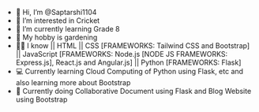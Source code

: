 - 👋 Hi, I’m @Saptarshi1104
- 👀 I’m interested in Cricket
- 🌱 I’m currently learning Grade 8
- 🥳 My hobby is gardening
- 👨‍💻 I know || HTML || CSS [FRAMEWORKS: Tailwind CSS and Bootstrap] || JavaScript [FRAMEWORKS: Node.js [NODE JS FRAMEWORKS: Express.js], React.js and Angular.js] || Python [FRAMEWORKS: Flask]
- 💻 Currently learning Cloud Computing of Python using Flask, etc and also learning more about Bootstrap
- 📕 Currently doing Collaborative Document using Flask and Blog Website using Bootstrap

<!---
Saptarshi1104/Saptarshi1104 is a ✨ special ✨ repository because its `README.md` (this file) appears on your GitHub profile.
You can click the Preview link to take a look at your changes.
--->
